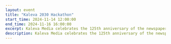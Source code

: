```yaml
---
layout: event
title: "Kaleva 2030 Hackathon"
start_time: 2024-11-14 12:00:00
end_time: 2024-11-16 16:00:00
excerpt: Kaleva Media celebrates the 125th anniversary of the newspaper Kaleva by organizing a hackathon event for university and college students. 
description: Kaleva Media celebrates the 125th anniversary of the newspaper Kaleva by organizing a hackathon event for university and college students. Gather a team of 3-6 people, sign up and get ready to create something new. Winning team gets a grand prize of 5000€! Travel, accommodation and food are paid for. Enrollment through your own university. 
---
```




